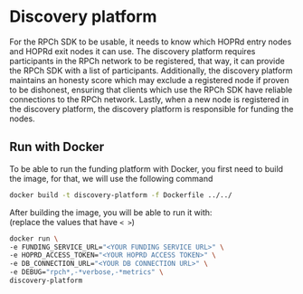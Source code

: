 # Discovery platform

For the RPCh SDK to be usable, it needs to know which HOPRd entry nodes and HOPRd exit nodes it can use. The discovery platform requires participants in the RPCh network to be registered, that way, it can provide the RPCh SDK with a list of participants.
Additionally, the discovery platform maintains an honesty score which may exclude a registered node if proven to be dishonest, ensuring that clients which use the RPCh SDK have reliable connections to the RPCh network.
Lastly, when a new node is registered in the discovery platform, the discovery platform is responsible for funding the nodes.

## Run with Docker

To be able to run the funding platform with Docker, you first need to build the image, for that, we will use the following command

```sh
docker build -t discovery-platform -f Dockerfile ../../
```

After building the image, you will be able to run it with: \
(replace the values that have `< >`)

```sh
docker run \
-e FUNDING_SERVICE_URL="<YOUR FUNDING SERVICE URL>" \
-e HOPRD_ACCESS_TOKEN="<YOUR HOPRD ACCESS TOKEN>" \
-e DB_CONNECTION_URL="<YOUR DB CONNECTION URL>" \
-e DEBUG="rpch*,-*verbose,-*metrics" \
discovery-platform
```
